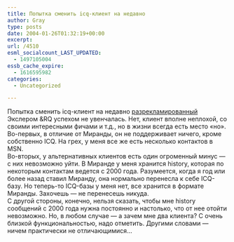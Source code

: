 ```yaml
---
title: Попытка сменить icq-клиент на недавно
author: Gray
type: posts
date: 2004-01-26T01:32:19+00:00
excerpt:
url: /4510
esml_socialcount_LAST_UPDATED:
  - 1497105004
essb_cache_expire:
  - 1616595982
categories:
  - Uncategorized

---
```








Попытка сменить icq-клиент на недавно <a href="http://exler.ru/expromt/20-01-2004.htm" target="_blank">разрекламированный</a> Экслером &RQ успехом не увенчалась. Нет, клиент вполне неплохой, со своими интересными фичами и т.д., но в жизни всегда есть место &#171;но&#187;.  
Во-первых, в отличие от Миранды, он не поддерживает ничего, кроме собственно ICQ. На грех, у меня все же есть несколько контактов в MSN.  
Во-вторых, у альтернативных клиентов есть один огроменный минус &#8212; с них невозможно уйти. В Миранде у меня хранится history, которая по некоторым контактам ведется с 2000 года. Разумеется, когда я год или более назад ставил Миранду, она нормально перенесла к себе ICQ-базу. Но теперь-то ICQ-базы у меня нет, все хранится в формате Миранды. Захочешь &#8212; не перенесешь никуда.  
С другой стороны, конечно, нельзя сказать, чтобы мне history сообщений с 2000 года нужна постоянно и настолько, что от нее отойти невозможно. Но, в любом случае &#8212; а зачем мне два клиента? С очень близкой функциональностью, надо отметить. Другими словами &#8212; ничем практически не отличающимися&#8230;